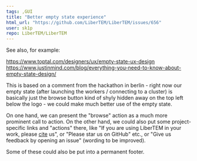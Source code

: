 ```yaml
---
tags: ,GUI
title: "Better empty state experience"
html_url: "https://github.com/LiberTEM/LiberTEM/issues/656"
user: sk1p
repo: LiberTEM/LiberTEM
---
```


See also, for example: 

https://www.toptal.com/designers/ux/empty-state-ux-design
https://www.justinmind.com/blog/everything-you-need-to-know-about-empty-state-design/

This is based on a comment from the hackathon in berlin - right now our empty state (after launching the workers / connecting to a cluster) is basically just the browse button kind of shyly  hidden away on the top left below the logo - we could make much better use of the empty state. 

On one hand, we can present the "browse" action as a much more prominent call to action. On the other hand, we could also put some project-specific links and "actions" there, like "If you are using LiberTEM in your work, please [cite](https://libertem.github.io/LiberTEM/citing.html) us", or "Please star us on GitHub" etc., or "Give us feedback by opening an issue" (wording to be improved).

Some of these could also be put into a permanent footer.